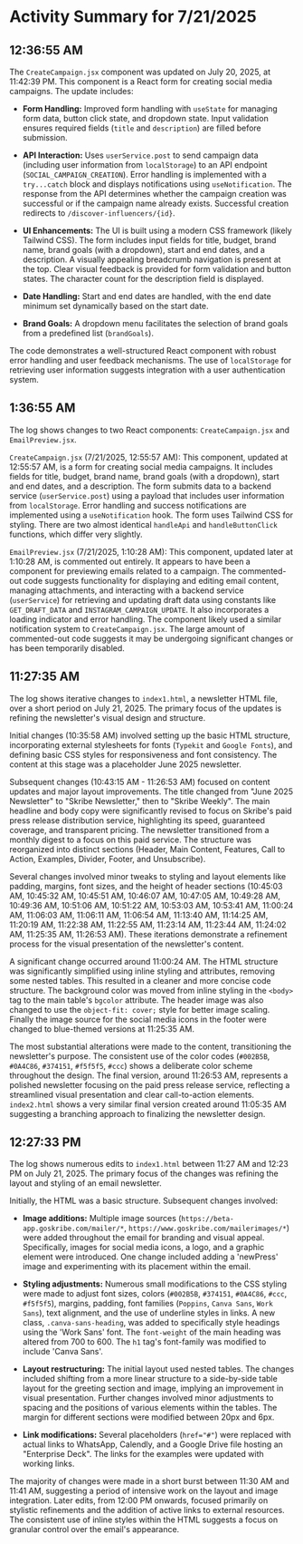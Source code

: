 # Activity Summary for 7/21/2025

## 12:36:55 AM
The `CreateCampaign.jsx` component was updated on July 20, 2025, at 11:42:39 PM.  This component is a React form for creating social media campaigns.  The update includes:

* **Form Handling:**  Improved form handling with `useState` for managing form data, button click state, and dropdown state.  Input validation ensures required fields (`title` and `description`) are filled before submission.

* **API Interaction:** Uses `userService.post` to send campaign data (including user information from `localStorage`) to an API endpoint (`SOCIAL_CAMPAIGN_CREATION`).  Error handling is implemented with a `try...catch` block and displays notifications using `useNotification`.  The response from the API determines whether the campaign creation was successful or if the campaign name already exists.  Successful creation redirects to `/discover-influencers/{id}`.

* **UI Enhancements:** The UI is built using a modern CSS framework (likely Tailwind CSS).  The form includes input fields for title, budget, brand name, brand goals (with a dropdown), start and end dates, and a description.  A visually appealing breadcrumb navigation is present at the top.  Clear visual feedback is provided for form validation and button states.  The character count for the description field is displayed.

* **Date Handling:**  Start and end dates are handled, with the end date minimum set dynamically based on the start date.

* **Brand Goals:**  A dropdown menu facilitates the selection of brand goals from a predefined list (`brandGoals`).


The code demonstrates a well-structured React component with robust error handling and user feedback mechanisms.  The use of `localStorage` for retrieving user information suggests integration with a user authentication system.


## 1:36:55 AM
The log shows changes to two React components: `CreateCampaign.jsx` and `EmailPreview.jsx`.

`CreateCampaign.jsx` (7/21/2025, 12:55:57 AM): This component, updated at 12:55:57 AM, is a form for creating social media campaigns.  It includes fields for title, budget, brand name, brand goals (with a dropdown), start and end dates, and a description.  The form submits data to a backend service (`userService.post`) using a payload that includes user information from `localStorage`.  Error handling and success notifications are implemented using a `useNotification` hook.  The form uses Tailwind CSS for styling.  There are two almost identical `handleApi` and `handleButtonClick` functions, which differ very slightly.


`EmailPreview.jsx` (7/21/2025, 1:10:28 AM): This component, updated later at 1:10:28 AM, is commented out entirely. It appears to have been a component for previewing emails related to a campaign.  The commented-out code suggests functionality for displaying and editing email content, managing attachments, and interacting with a backend service (`userService`) for retrieving and updating draft data using constants like `GET_DRAFT_DATA` and `INSTAGRAM_CAMPAIGN_UPDATE`.  It also incorporates a loading indicator and error handling.  The component likely used a similar notification system to `CreateCampaign.jsx`.  The large amount of commented-out code suggests it may be undergoing significant changes or has been temporarily disabled.


## 11:27:35 AM
The log shows iterative changes to `index1.html`, a newsletter HTML file, over a short period on July 21, 2025.  The primary focus of the updates is refining the newsletter's visual design and structure.

Initial changes (10:35:58 AM) involved setting up the basic HTML structure, incorporating external stylesheets for fonts (`Typekit` and `Google Fonts`), and defining basic CSS styles for responsiveness and font consistency. The content at this stage was a placeholder June 2025 newsletter.

Subsequent changes (10:43:15 AM - 11:26:53 AM) focused on content updates and major layout improvements. The title changed from "June 2025 Newsletter" to "Skribe Newsletter," then to "Skribe Weekly".  The main headline and body copy were significantly revised to focus on Skribe's paid press release distribution service, highlighting its speed, guaranteed coverage, and transparent pricing. The newsletter transitioned from a monthly digest to a focus on this paid service.  The structure was reorganized into distinct sections (Header, Main Content, Features, Call to Action, Examples, Divider, Footer, and Unsubscribe).


Several changes involved minor tweaks to styling and layout elements like padding, margins, font sizes,  and the height of header sections (10:45:03 AM, 10:45:32 AM, 10:45:51 AM, 10:46:07 AM, 10:47:05 AM, 10:49:28 AM, 10:49:36 AM, 10:51:06 AM, 10:51:22 AM, 10:53:03 AM, 10:53:41 AM, 11:00:24 AM, 11:06:03 AM, 11:06:11 AM, 11:06:54 AM, 11:13:40 AM, 11:14:25 AM, 11:20:19 AM, 11:22:38 AM, 11:22:55 AM, 11:23:14 AM, 11:23:44 AM, 11:24:02 AM, 11:25:35 AM, 11:26:53 AM).  These iterations demonstrate a refinement process for the visual presentation of the newsletter's content.

A significant change occurred around 11:00:24 AM. The HTML structure was significantly simplified using inline styling and attributes, removing some nested tables. This  resulted in a cleaner and more concise code structure. The background color was moved from inline styling in the `<body>` tag to the main table's `bgcolor` attribute. The header image was also changed to use the `object-fit: cover;` style for better image scaling.  Finally the image source for the social media icons in the footer were changed to blue-themed versions at 11:25:35 AM.


The most substantial alterations were made to the content, transitioning the newsletter's purpose. The consistent use of the color codes (`#002B5B`, `#0A4C86`, `#374151`, `#f5f5f5`, `#ccc`) shows a deliberate color scheme throughout the design.  The final version, around 11:26:53 AM, represents a polished newsletter focusing on the paid press release service, reflecting a streamlined visual presentation and clear call-to-action elements.  `index2.html` shows a very similar final version created around 11:05:35 AM suggesting a branching approach to finalizing the newsletter design.


## 12:27:33 PM
The log shows numerous edits to `index1.html` between 11:27 AM and 12:23 PM on July 21, 2025.  The primary focus of the changes was refining the layout and styling of an email newsletter.

Initially, the HTML was a basic structure.  Subsequent changes involved:

* **Image additions:**  Multiple image sources (`https://beta-app.goskribe.com/mailer/*`, `https://www.goskribe.com/mailerimages/*`) were added throughout the email for branding and visual appeal.  Specifically, images for social media icons, a logo, and a graphic element were introduced. One change included adding a 'newPress' image and experimenting with its placement within the email.

* **Styling adjustments:**  Numerous small modifications to the CSS styling were made to adjust font sizes, colors (`#002B5B`, `#374151`, `#0A4C86`, `#ccc`, `#f5f5f5`), margins, padding, font families (`Poppins`, `Canva Sans`, `Work Sans`), text alignment, and the use of underline styles in links. A new class, `.canva-sans-heading`, was added to specifically style headings using the 'Work Sans' font. The `font-weight` of the main heading was altered from 700 to 600. The `h1` tag's font-family was modified to include 'Canva Sans'.

* **Layout restructuring:** The initial layout used nested tables. The changes included shifting from a more linear structure to a side-by-side table layout for the greeting section and image, implying an improvement in visual presentation.  Further changes involved minor adjustments to spacing and the positions of various elements within the tables. The margin for different sections were modified between 20px and 6px.


* **Link modifications:**  Several placeholders (`href="#"`) were replaced with actual links to WhatsApp, Calendly, and a Google Drive file hosting an "Enterprise Deck". The links for the examples were updated with working links.


The majority of changes were made in a short burst between 11:30 AM and 11:41 AM, suggesting a period of intensive work on the layout and image integration.  Later edits, from 12:00 PM onwards, focused primarily on stylistic refinements and the addition of active links to external resources.  The consistent use of inline styles within the HTML suggests a focus on granular control over the email's appearance.
